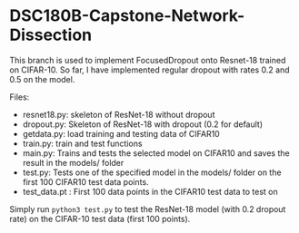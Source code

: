 # DSC180B-Capstone-Network-Dissection

This branch is used to implement FocusedDropout onto Resnet-18 trained on CIFAR-10. So far, I have implemented regular dropout with rates 0.2 and 0.5 on the model. 

Files:
- resnet18.py: skeleton of ResNet-18 without dropout
- dropout.py: Skeleton of ResNet-18 with dropout (0.2 for default)
- getdata.py: load training and testing data of CIFAR10
- train.py: train and test functions
- main.py: Trains and tests the selected model on CIFAR10 and saves the result in the models/ folder
- test.py: Tests one of the specified model in the models/ folder on the first 100 CIFAR10 test data points.
- test_data.pt : First 100 data points in the CIFAR10 test data to test on

Simply run ```python3 test.py``` to test the ResNet-18 model (with 0.2 dropout rate) on the CIFAR-10 test data (first 100 points).
